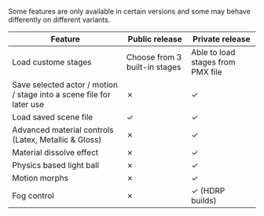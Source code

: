 Some features are only available in certain versions and some may behave differently on different variants. 

Feature | Public release | Private release
--- | --- | ---
Load custome stages | Choose from 3 built-in stages | Able to load stages from PMX file
Save selected actor / motion / stage into a scene file for later use | ✗ | ✓
Load saved scene file | ✓ | ✓
Advanced material controls (Latex, Metallic & Gloss) | ✗ | ✓
Material dissolve effect | ✗ | ✓
Physics based light ball | ✗ | ✓
Motion morphs | ✗ | ✓
Fog control | ✗ | ✓ (HDRP builds)
